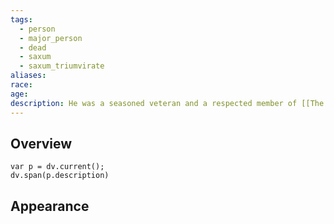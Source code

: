 ```yaml
---
tags:
  - person
  - major_person
  - dead
  - saxum
  - saxum_triumvirate
aliases: 
race: 
age: 
description: He was a seasoned veteran and a respected member of [[The Saxum Triumvirate]] for 48 years. He was known for his tactical expertise and his unwavering loyalty to the Sovereignty. Valerian was a tall man with a muscular build, and his short-cropped hair was starting to gray. He had a thick beard that he kept well-groomed, and his piercing blue eyes conveyed a sense of authority and intelligence. He disappeared while leading a mission into the labyrinthine tunnels that run beneath Gulstad. The circumstances surrounding his disappearance remain a mystery to this day. His position on the Triumvirate was later taken by his second in command, [[Ezorah von Abendroth]], who remains a member of the council to this day.
---
```

## Overview
```dataviewjs
var p = dv.current();
dv.span(p.description)
```
## Appearance
